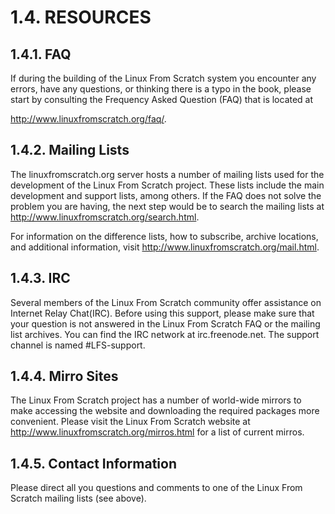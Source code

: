 # 1.4. RESOURCES

## 1.4.1. FAQ

If during the building of the Linux From Scratch system you encounter any errors, have any questions, or thinking there is a typo in the book, please start by consulting the Frequency Asked Question (FAQ) that is located at

http://www.linuxfromscratch.org/faq/.

## 1.4.2. Mailing Lists

The linuxfromscratch.org server hosts a number of mailing lists used for the development of the Linux From Scratch project. These lists include the main development and support lists, among others. If the FAQ does not solve the problem you are having, the next step would be to search the mailing lists at http://www.linuxfromscratch.org/search.html.

For information on the difference lists, how to subscribe, archive locations, and additional information, visit http://www.linuxfromscratch.org/mail.html.

## 1.4.3. IRC

Several members of the Linux From Scratch community offer assistance on Internet Relay Chat(IRC). Before using this support, please make sure that your question is not answered in the Linux From Scratch FAQ or the mailing list archives. You can find the IRC network at irc.freenode.net. The support channel is named #LFS-support.

## 1.4.4. Mirro Sites

The Linux From Scratch project has a number of world-wide mirrors to make accessing the website and downloading the required packages more convenient. Please visit the Linux From Scratch website at http://www.linuxfromscratch.org/mirros.html for a list of current mirros.

## 1.4.5. Contact Information

Please direct all you questions and comments to one of the Linux From Scratch mailing lists (see above).
